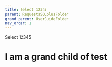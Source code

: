 ```yaml
---
title: Select 12345
parent: RequestsSQLplusFolder
grand_parent: UserGuideFolder
nav_order: 1
---
```


Select 12345

# I am a grand child of test

